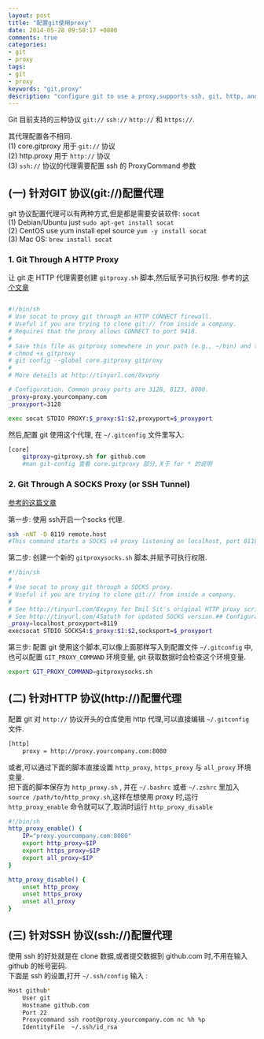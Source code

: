 ```yaml
---
layout: post
title: "配置git使用proxy"
date: 2014-05-28 09:50:17 +0800
comments: true
categories:
- git
- proxy
tags:
- git
- proxy
keywords: "git,proxy"
description: "configure git to use a proxy,supports ssh, git, http, and https protocols"
---
```

Git 目前支持的三种协议  `git://` `ssh://`  `http://` 和 `https://`.  

其代理配置各不相同.  
  (1) core.gitproxy 用于 `git://` 协议  
  (2) http.proxy 用于 `http://` 协议  
  (3) `ssh://` 协议的代理需要配置 ssh 的 ProxyCommand 参数  

## (一) 针对GIT 协议(git://)配置代理 ##

git 协议配置代理可以有两种方式,但是都是需要安装软件:  `socat`  
(1) Debian/Ubuntu just `sudo apt-get install socat `  
(2) CentOS use yum install  epel source  `yum -y install socat`  
(3) Mac OS: `brew install socat`  

### 1. Git Through A HTTP Proxy ###
让 git 走 HTTP 代理需要创建 `gitproxy.sh` 脚本,然后赋予可执行权限: 参考的[这个文章](http://www.emilsit.net/blog/archives/how-to-use-the-git-protocol-through-a-http-connect-proxy/)

``` bash

#!/bin/sh
# Use socat to proxy git through an HTTP CONNECT firewall.
# Useful if you are trying to clone git:// from inside a company.
# Requires that the proxy allows CONNECT to port 9418.
#
# Save this file as gitproxy somewhere in your path (e.g., ~/bin) and then run
# chmod +x gitproxy
# git config --global core.gitproxy gitproxy
#
# More details at http://tinyurl.com/8xvpny

# Configuration. Common proxy ports are 3128, 8123, 8000.
_proxy=proxy.yourcompany.com
_proxyport=3128

exec socat STDIO PROXY:$_proxy:$1:$2,proxyport=$_proxyport

```

然后,配置 git 使用这个代理, 在 `~/.gitconfig` 文件里写入:

``` bash
[core]
    gitproxy=gitproxy.sh for github.com
    #man git-config 查看 core.gitproxy 部分,关于 for * 的说明
```

### 2. Git Through A SOCKS Proxy (or SSH Tunnel) ###
[参考的这篇文章](http://www.aireadfun.com/blog/2013/08/27/using-git-through-a-socks-proxy-or-ssh-tunnel/)

第一步: 使用 ssh开启一个socks 代理.  
``` bash
ssh -nNT -D 8119 remote.host
#This command starts a SOCKS v4 proxy listening on localhost, port 8119.
```

第二步: 创建一个新的 `gitproxysocks.sh` 脚本,并赋予可执行权限.

```bash
#!/bin/sh
#
# Use socat to proxy git through a SOCKS proxy.
# Useful if you are trying to clone git:// from inside a company.
#
# See http://tinyurl.com/8xvpny for Emil Sit's original HTTP proxy script.
# See http://tinyurl.com/45atuth for updated SOCKS version.## Configuration.
_proxy=localhost_proxyport=8119
execsocat STDIO SOCKS4:$_proxy:$1:$2,socksport=$_proxyport
```
第三步: 配置 git 使用这个脚本,可以像上面那样写入到配置文件 `~/.gitconfig` 中,也可以配置 `GIT_PROXY_COMMAND` 环境变量, git 获取数据时会检查这个环境变量.

```bash
export GIT_PROXY_COMMAND=gitproxysocks.sh
```

## (二) 针对HTTP 协议(http://)配置代理 ##

配置 git 对 `http://` 协议开头的仓库使用 http 代理,可以直接编辑 `~/.gitconfig` 文件.

```bash
[http]
    proxy = http://proxy.yourcompany.com:8080
```

或者,可以通过下面的脚本直接设置 `http_proxy`, `https_proxy` 与 `all_proxy` 环境变量.  
把下面的脚本保存为 `http_proxy.sh` , 并在  `~/.bashrc` 或者 `~/.zshrc` 里加入 `source /path/to/http_proxy.sh`,这样在想使用 proxy 时,运行 `http_proxy_enable` 命令就可以了,取消时运行 `http_proxy_disable`

```bash
#!/bin/sh
http_proxy_enable() {
    IP="proxy.yourcompany.com:8080"
    export http_proxy=$IP
    export https_proxy=$IP
    export all_proxy=$IP
}

http_proxy_disable() {
    unset http_proxy
    unset https_proxy
    unset all_proxy
}
```


## (三) 针对SSH 协议(ssh://)配置代理 ##

使用 ssh 的好处就是在 clone 数据,或者提交数据到 github.com 时,不用在输入 github 的帐号密码.  
下面是 ssh 的设置,打开 `~/.ssh/config`
输入 :

``` bash
Host github*
    User git
    Hostname github.com
    Port 22
    Proxycommand ssh root@proxy.yourcompany.com nc %h %p
    IdentityFile  ~/.ssh/id_rsa
```
